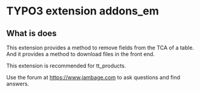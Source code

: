 # TYPO3 extension addons_em

## What is does

This extension provides a method to remove fields from the TCA of a table.
And it provides a method to download files in the front end.

This extension is recommended for tt_products.

Use the forum at https://www.jambage.com to ask questions and find answers.

